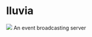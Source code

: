 # lluvia
<img src="https://travis-ci.org/kgcorner/lluvia.svg?branch=master" />
An event broadcasting server
